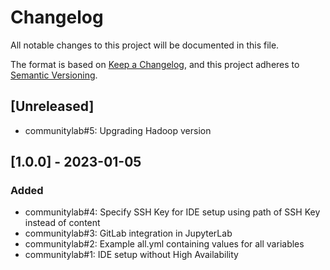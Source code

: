 # Changelog

All notable changes to this project will be documented in this file.

The format is based on [Keep a Changelog](https://keepachangelog.com/en/1.0.0/),
and this project adheres to [Semantic Versioning](https://semver.org/spec/v2.0.0.html).

## [Unreleased]
- communitylab#5: Upgrading Hadoop version

## [1.0.0] - 2023-01-05

### Added
 
- communitylab#4: Specify SSH Key for IDE setup using path of SSH Key instead of content
- communitylab#3: GitLab integration in JupyterLab
- communitylab#2: Example all.yml containing values for all variables
- communitylab#1: IDE setup without High Availability
